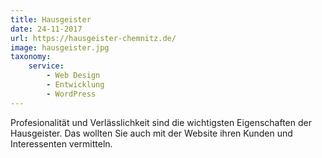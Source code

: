 ```yaml
---
title: Hausgeister
date: 24-11-2017
url: https://hausgeister-chemnitz.de/
image: hausgeister.jpg
taxonomy:
    service:
        - Web Design
        - Entwicklung
        - WordPress
---
```

Profesionalität und Verlässlichkeit sind die wichtigsten Eigenschaften der Hausgeister. Das wollten Sie auch mit der Website ihren Kunden und Interessenten vermitteln.